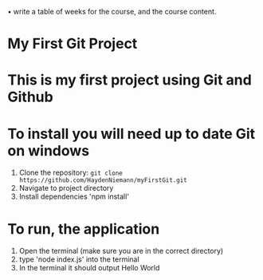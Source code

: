 • write a table of weeks for the course, and the course content.
# My First Git Project #

# This is my first project using Git and Github #

# To install you will need up to date Git on windows #
  1. Clone the repository: `git clone https://github.com/HaydenNiemann/myFirstGit.git`
  2. Navigate to project directory
  3. Install dependencies 'npm install'

# To run, the application #
  1. Open the terminal (make sure you are in the correct directory)
  2. type 'node index.js' into the terminal
  3. In the terminal it should output Hello World


